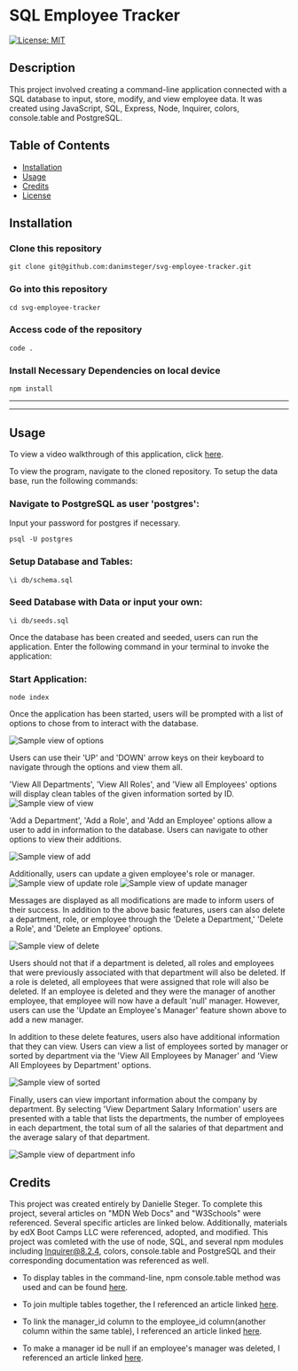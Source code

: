 # SQL Employee Tracker

[![License: MIT](https://img.shields.io/badge/License-MIT-yellow.svg)](https://opensource.org/licenses/MIT)

## Description

This project involved creating a command-line application connected with a SQL database to input, store, modify, and view employee data. It was created using JavaScript, SQL, Express, Node, Inquirer, colors, console.table and PostgreSQL.

## Table of Contents

- [Installation](#installation)
- [Usage](#usage)
- [Credits](#credits)
- [License](#license)

## Installation

### Clone this repository

```
git clone git@github.com:danimsteger/svg-employee-tracker.git
```

### Go into this repository

```
cd svg-employee-tracker
```

### Access code of the repository

```
code .
```

### Install Necessary Dependencies on local device

```
npm install
```

---

---

## Usage

To view a video walkthrough of this application, click [here](https://drive.google.com/file/d/1r6mD8iPLumYyfLTntgI6QW7Ca7gprsKV/view?usp=sharing).

To view the program, navigate to the cloned repository. To setup the data base, run the following commands:

### Navigate to PostgreSQL as user 'postgres':

Input your password for postgres if necessary.

```
psql -U postgres
```

### Setup Database and Tables:

```
\i db/schema.sql
```

### Seed Database with Data or input your own:

```
\i db/seeds.sql
```

Once the database has been created and seeded, users can run the application. Enter the following command in your terminal to invoke the application:

### Start Application:

```
node index
```

Once the application has been started, users will be prompted with a list of options to chose from to interact with the database.

![Sample view of options](./assets/images/options.png)

Users can use their 'UP' and 'DOWN' arrow keys on their keyboard to navigate through the options and view them all.

'View All Departments', 'View All Roles', and 'View all Employees' options will display clean tables of the given information sorted by ID.
![Sample view of view](./assets/images/view.png)

'Add a Department', 'Add a Role', and 'Add an Employee' options allow a user to add in information to the database. Users can navigate to other options to view their additions.

![Sample view of add](./assets/images/add.png)

Additionally, users can update a given employee's role or manager.
![Sample view of update role](./assets/images/updateRole.png)
![Sample view of update manager](./assets/images/updateManager.png)

Messages are displayed as all modifications are made to inform users of their success. In addition to the above basic features, users can also delete a department, role, or employee through the 'Delete a Department,' 'Delete a Role', and 'Delete an Employee' options.

![Sample view of delete](./assets/images/delete.png)

Users should not that if a department is deleted, all roles and employees that were previously associated with that department will also be deleted. If a role is deleted, all employees that were assigned that role will also be deleted. If an employee is deleted and they were the manager of another employee, that employee will now have a default 'null' manager. However, users can use the 'Update an Employee's Manager' feature shown above to add a new manager.

In addition to these delete features, users also have additional information that they can view. Users can view a list of employees sorted by manager or sorted by department via the 'View All Employees by Manager' and 'View All Employees by Department' options.

![Sample view of sorted](./assets/images/viewby.png)

Finally, users can view important information about the company by department. By selecting 'View Department Salary Information' users are presented with a table that lists the departments, the number of employees in each department, the total sum of all the salaries of that department and the average salary of that department.

![Sample view of department info](./assets/images/deptsalaryinfo.png)

## Credits

This project was created entirely by Danielle Steger. To complete this project, several articles on "MDN Web Docs" and "W3Schools" were referenced. Several specific articles are linked below. Additionally, materials by edX Boot Camps LLC were referenced, adopted, and modified. This project was comleted with the use of node, SQL, and several npm modules including Inquirer@8.2.4, colors, console.table and PostgreSQL and their corresponding documentation was referenced as well.

- To display tables in the command-line, npm console.table method was used and can be found [here](https://www.npmjs.com/package/console.table).

- To join multiple tables together, the I referenced an article linked [here](https://learnsql.com/blog/how-to-join-3-tables-or-more-in-sql/).

- To link the manager_id column to the employee_id column(another column within the same table), I referenced an article linked [here](https://www.w3schools.com/sql/sql_join_self.asp).

- To make a manager id be null if an employee's manager was deleted, I referenced an article linked [here](https://www.w3schools.com/sql/func_sqlserver_coalesce.asp).
